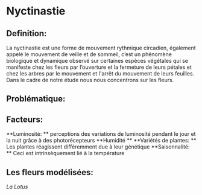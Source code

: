 # Nyctinastie
## Definition: 
La nyctinastie est une forme de mouvement rythmique circadien, également appelé le mouvement de veille et de sommeil, c’est un phénomène biologique et dynamique observé sur certaines espèces végétales qui se manifeste chez les fleurs par l’ouverture et la fermeture de leurs pétales et chez les arbres par le mouvement et l'arrêt du mouvement de leurs feuilles. 
Dans le cadre de notre étude nous nous concentrons sur les fleurs.

## Problématique:

## Facteurs: 
  **Luminosité: ** perceptions des variations de luminosité pendant le jour et la nuit grâce à des photorécepteurs
  **Humidité  **
  **Variétés de plantes: ** Les plantes réagissent différemment due à leur génétique
  **Saisonnalité: ** Ceci est intrinsèquement lié à la température


## Les fleurs modélisées:

*La* *Lotus*
